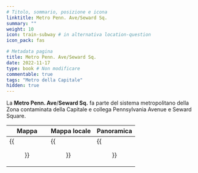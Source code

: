 ```yaml
---
# Titolo, sommario, posizione e icona
linktitle: Metro Penn. Ave/Seward Sq.
summary: ""
weight: 10
icon: train-subway # in alternativa location-question
icon_pack: fas

# Metadata pagina
title: Metro Penn. Ave/Seward Sq.
date: 2022-11-17
type: book # Non modificare
commentable: true
tags: "Metro della Capitale"
hidden: true
---
```


<div class="fo3">

 
La **Metro Penn. Ave**/**Seward Sq.** fa parte del sistema metropolitano della Zona contaminata della Capitale e collega Pennsylvania Avenue e Seward Square.

| Mappa | Mappa locale | Panoramica |
| ----- | ------------ | ---------- |
| {{<figure src="fo3/Penn_Ave_Seward_loc.webp">}}  | {{<figure src="fo3/Metro_Penn_Ave_Seward_Sq_Metro.webp">}}  | {{<figure src="fo3/Penn_Ave_Seward_Sq_Metro.webp">}} |

</div>
